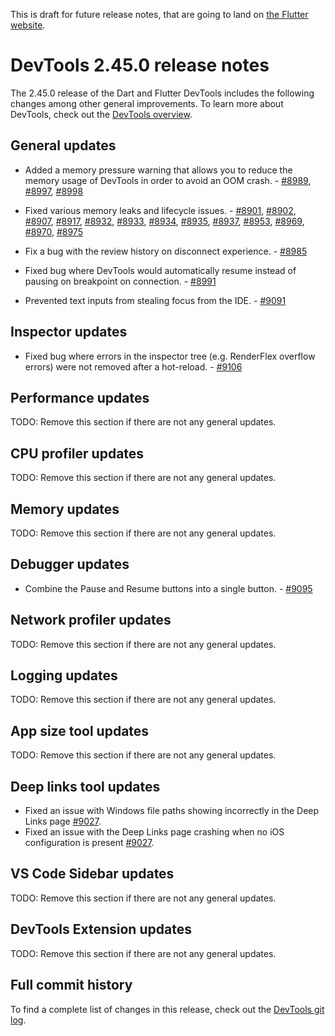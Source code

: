 <!--
Copyright 2025 The Flutter Authors
Use of this source code is governed by a BSD-style license that can be
found in the LICENSE file or at https://developers.google.com/open-source/licenses/bsd.
-->
This is draft for future release notes, that are going to land on
[the Flutter website](https://docs.flutter.dev/tools/devtools/release-notes).

# DevTools 2.45.0 release notes

The 2.45.0 release of the Dart and Flutter DevTools
includes the following changes among other general improvements.
To learn more about DevTools, check out the
[DevTools overview](/tools/devtools/overview).

## General updates

* Added a memory pressure warning that allows you to reduce the memory usage of
DevTools in order to avoid an OOM crash. -
[#8989](https://github.com/flutter/devtools/pull/8989),
[#8997](https://github.com/flutter/devtools/pull/8997),
[#8998](https://github.com/flutter/devtools/pull/8998)

* Fixed various memory leaks and lifecycle issues. - 
[#8901](https://github.com/flutter/devtools/pull/8901),
[#8902](https://github.com/flutter/devtools/pull/8902),
[#8907](https://github.com/flutter/devtools/pull/8907),
[#8917](https://github.com/flutter/devtools/pull/8917),
[#8932](https://github.com/flutter/devtools/pull/8932),
[#8933](https://github.com/flutter/devtools/pull/8933),
[#8934](https://github.com/flutter/devtools/pull/8934),
[#8935](https://github.com/flutter/devtools/pull/8935),
[#8937](https://github.com/flutter/devtools/pull/8937),
[#8953](https://github.com/flutter/devtools/pull/8953),
[#8969](https://github.com/flutter/devtools/pull/8969),
[#8970](https://github.com/flutter/devtools/pull/8970),
[#8975](https://github.com/flutter/devtools/pull/8975)

* Fix a bug with the review history on disconnect experience. -
[#8985](https://github.com/flutter/devtools/pull/8985)

* Fixed bug where DevTools would automatically resume instead of
pausing on breakpoint on connection. - 
[#8991](https://github.com/flutter/devtools/pull/8991)

* Prevented text inputs from stealing focus from the IDE. - 
[#9091](https://github.com/flutter/devtools/pull/9091)

## Inspector updates

* Fixed bug where errors in the inspector tree (e.g. RenderFlex overflow
errors) were not removed after a hot-reload. - 
[#9106](https://github.com/flutter/devtools/pull/9106)

## Performance updates

TODO: Remove this section if there are not any general updates.

## CPU profiler updates

TODO: Remove this section if there are not any general updates.

## Memory updates

TODO: Remove this section if there are not any general updates.

## Debugger updates

* Combine the Pause and Resume buttons into a single button. -
[#9095](https://github.com/flutter/devtools/pull/9095)

## Network profiler updates

TODO: Remove this section if there are not any general updates.

## Logging updates

TODO: Remove this section if there are not any general updates.

## App size tool updates

TODO: Remove this section if there are not any general updates.

## Deep links tool updates

* Fixed an issue with Windows file paths showing incorrectly in the Deep Links
page [#9027](https://github.com/flutter/devtools/pull/9027).
* Fixed an issue with the Deep Links page crashing when no iOS configuration is
present [#9027](https://github.com/flutter/devtools/pull/9027).

## VS Code Sidebar updates

TODO: Remove this section if there are not any general updates.

## DevTools Extension updates

TODO: Remove this section if there are not any general updates.

## Full commit history

To find a complete list of changes in this release, check out the
[DevTools git log](https://github.com/flutter/devtools/tree/v2.45.0).
